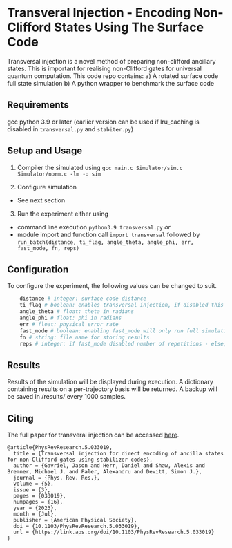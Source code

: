 # Transveral Injection - Encoding Non-Clifford States Using The Surface Code 

Transversal injection is a novel method of preparing non-clifford ancillary states. This is important for realising non-Clifford gates for universal quantum computation. This code repo contains:
a) A rotated surface code full state simulation
b) A python wrapper to benchmark the surface code

## Requirements
gcc
python 3.9 or later (earlier version can be used if lru_caching is disabled in `transversal.py` and `stabiter.py`)

## Setup and Usage
1) Compiler the simulated using `gcc main.c Simulator/sim.c Simulator/norm.c -lm -o sim`

2) Configure simulation
- See next section

3) Run the experiment either using
- command line execution `python3.9 transversal.py` 
*or* 
- module import and function call `import transversal` followed by `run_batch(distance, ti_flag, angle_theta, angle_phi, err, fast_mode, fn, reps)`


## Configuration
To configure the experiment, the following values can be changed to suit. 

```Python
	distance # integer: surface code distance
	ti_flag # boolean: enables transversal injection, if disabled this is essentially just the surface code
	angle_theta # float: theta in radians 
	angle_phi # float: phi in radians 
	err # float: physical error rate
	fast_mode # boolean: enabling fast_mode will only run full simulations when an error occurs. This is significantly faster but not suitable for post-select experiments. 
	fn # string: file name for storing results
	reps # integer: if fast_mode disabled number of repetitions - else, number of experiments with errors
```

## Results
Results of the simulation will be displayed during execution. A dictionary containing results on a per-trajectory basis will be returned. A backup will be saved in /results/ every 1000 samples.


## Citing
The full paper for transveral injection can be accessed [here](https://journals.aps.org/prresearch/abstract/10.1103/PhysRevResearch.5.033019).

```
@article{PhysRevResearch.5.033019,
  title = {Transversal injection for direct encoding of ancilla states for non-Clifford gates using stabilizer codes},
  author = {Gavriel, Jason and Herr, Daniel and Shaw, Alexis and Bremner, Michael J. and Paler, Alexandru and Devitt, Simon J.},
  journal = {Phys. Rev. Res.},
  volume = {5},
  issue = {3},
  pages = {033019},
  numpages = {16},
  year = {2023},
  month = {Jul},
  publisher = {American Physical Society},
  doi = {10.1103/PhysRevResearch.5.033019},
  url = {https://link.aps.org/doi/10.1103/PhysRevResearch.5.033019}
}
```